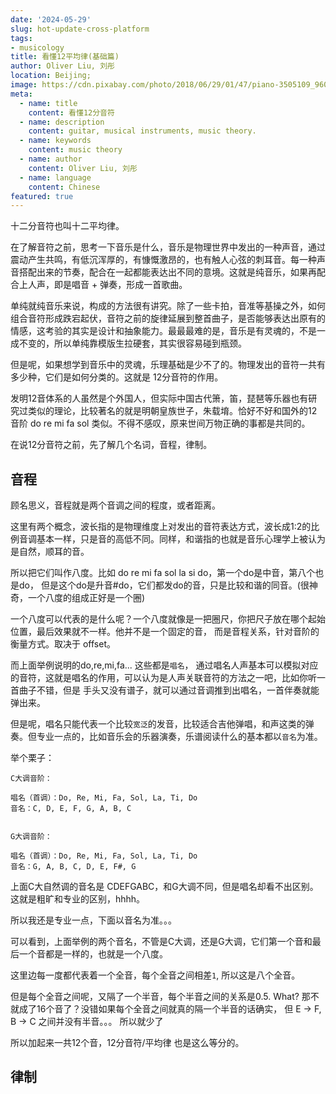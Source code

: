 ```yaml
---
date: '2024-05-29'
slug: hot-update-cross-platform
tags:
- musicology
title: 看懂12平均律(基础篇)
author: Oliver Liu, 刘彤
location: Beijing;
image: https://cdn.pixabay.com/photo/2018/06/29/01/47/piano-3505109_960_720.jpg
meta:
  - name: title
    content: 看懂12分音符
  - name: description
    content: guitar, musical instruments, music theory.
  - name: keywords
    content: music theory
  - name: author
    content: Oliver Liu, 刘彤
  - name: language
    content: Chinese
featured: true
---
```


十二分音符也叫十二平均律。

在了解音符之前，思考一下音乐是什么，音乐是物理世界中发出的一种声音，通过震动产生共鸣，有低沉浑厚的，有慷慨激昂的，也有触人心弦的刺耳音。每一种声音搭配出来的节奏，配合在一起都能表达出不同的意境。这就是纯音乐，如果再配合上人声，即是唱音 + 弹奏，形成一首歌曲。

单纯就纯音乐来说，构成的方法很有讲究。除了一些卡拍，音准等基操之外，如何组合音符形成跌宕起伏，音符之前的旋律延展到整首曲子，是否能够表达出原有的情感，这考验的其实是设计和抽象能力。最最最难的是，音乐是有灵魂的，不是一成不变的，所以单纯靠模版生拉硬套，其实很容易碰到瓶颈。

但是呢，如果想学到音乐中的灵魂，乐理基础是少不了的。物理发出的音符一共有多少种，它们是如何分类的。这就是 12分音符的作用。

发明12音体系的人虽然是个外国人，但实际中国古代箫，笛，琵琶等乐器也有研究过类似的理论，比较著名的就是明朝皇族世子，朱载堉。恰好不好和国外的12音阶 do re mi fa sol 类似。不得不感叹，原来世间万物正确的事都是共同的。

在说12分音符之前，先了解几个名词，音程，律制。

## 音程

顾名思义，音程就是两个音调之间的程度，或者距离。

这里有两个概念，波长指的是物理维度上对发出的音符表达方式，波长成1:2的比例音调基本一样，只是音的高低不同。同样，和谐指的也就是音乐心理学上被认为是自然，顺耳的音。

所以把它们叫作八度。比如 do re mi fa sol la si do，第一个do是中音，第八个也是do，
但是这个do是升音#do，它们都发do的音，只是比较和谐的同音。(很神奇，一个八度的组成正好是一个圈)

一个八度可以代表的是什么呢？一个八度就像是一把圈尺，你把尺子放在哪个起始位置，最后效果就不一样。他并不是一个固定的音，
而是音程关系，针对音阶的衡量方式。取决于 offset。

而上面举例说明的do,re,mi,fa... 这些都是`唱名`， 通过唱名人声基本可以模拟对应的音符，这就是唱名的作用，可以认为是人声关联音符的方法之一吧，比如你听一首曲子不错，但是
手头又没有谱子，就可以通过音调推到出唱名，一首伴奏就能弹出来。

但是呢，唱名只能代表一个比较`宽泛`的发音，比较适合吉他弹唱，和声这类的弹奏。但专业一点的，比如音乐会的乐器演奏，乐谱阅读什么的基本都以`音名`为准。

举个栗子：

```
C大调音阶：

唱名（首调）：Do, Re, Mi, Fa, Sol, La, Ti, Do
音名：C, D, E, F, G, A, B, C


G大调音阶：

唱名（首调）：Do, Re, Mi, Fa, Sol, La, Ti, Do
音名：G, A, B, C, D, E, F#, G
```

上面C大自然调的音名是 CDEFGABC，和G大调不同，但是唱名却看不出区别。这就是粗旷和专业的区别，hhhh。

所以我还是专业一点，下面以音名为准。。。

可以看到，上面举例的两个音名，不管是C大调，还是G大调，它们第一个音和最后一个音都是一样的，也就是一个八度。

这里边每一度都代表着一个全音，每个全音之间相差`1`, 所以这是八个全音。

但是每个全音之间呢，又隔了一个半音，每个半音之间的关系是0.5. What? 那不就成了16个音了？没错如果每个全音之间就真的隔一个半音的话确实，
但 E -> F, B -> C 之间并没有半音。。。 所以就少了


所以加起来一共12个音，12分音符/平均律 也是这么等分的。



## 律制


